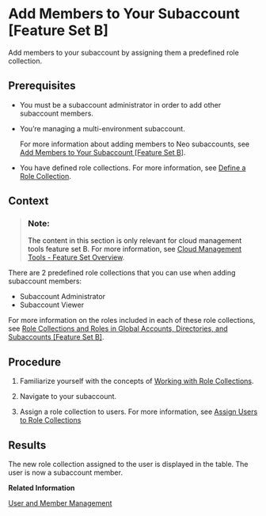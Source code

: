 <!-- loio1e1b7b60bb1b4764a2d4bb96bd73182d -->

# Add Members to Your Subaccount \[Feature Set B\]

Add members to your subaccount by assigning them a predefined role collection.



<a name="loio1e1b7b60bb1b4764a2d4bb96bd73182d__prereq_sf4_3hg_klb"/>

## Prerequisites

-   You must be a subaccount administrator in order to add other subaccount members.

-   You’re managing a multi-environment subaccount.

    For more information about adding members to Neo subaccounts, see [Add Members to Your Subaccount \[Feature Set B\]](add-members-to-your-subaccount-feature-set-b-1e1b7b6.md).

-   You have defined role collections. For more information, see [Define a Role Collection](define-a-role-collection-4b20383.md).




<a name="loio1e1b7b60bb1b4764a2d4bb96bd73182d__context_uqz_cjg_klb"/>

## Context

> ### Note:  
> The content in this section is only relevant for cloud management tools feature set B. For more information, see [Cloud Management Tools - Feature Set Overview](https://help.sap.com/viewer/65de2977205c403bbc107264b8eccf4b/Cloud/en-US/caf4e4e23aef4666ad8f125af393dfb2.html).

There are 2 predefined role collections that you can use when adding subaccount members:

-   Subaccount Administrator
-   Subaccount Viewer

For more information on the roles included in each of these role collections, see [Role Collections and Roles in Global Accounts, Directories, and Subaccounts \[Feature Set B\]](../10_concepts/role-collections-and-roles-in-global-accounts-directories-and-subaccounts-feature-set-b-0039cf0.md).



<a name="loio1e1b7b60bb1b4764a2d4bb96bd73182d__steps_vqz_cjg_klb"/>

## Procedure

1.  Familiarize yourself with the concepts of [Working with Role Collections](working-with-role-collections-393ea0b.md).

2.  Navigate to your subaccount.

3.  Assign a role collection to users. For more information, see [Assign Users to Role Collections](assign-users-to-role-collections-c576676.md)




<a name="loio1e1b7b60bb1b4764a2d4bb96bd73182d__result_syg_v3g_klb"/>

## Results

The new role collection assigned to the user is displayed in the table. The user is now a subaccount member.

**Related Information**  


[User and Member Management](../10_concepts/user-and-member-management-cc1c676.md "On the cloud platform, member management happens at all levels from global account to space, while user management is done for deployed applications.")

